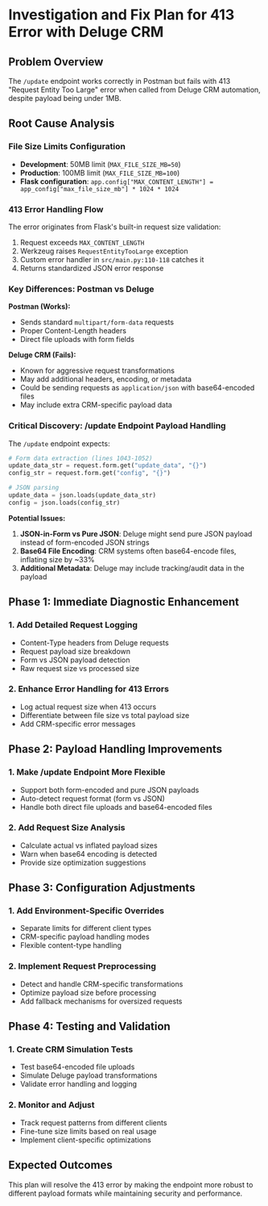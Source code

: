 # Investigation and Fix Plan for 413 Error with Deluge CRM

## Problem Overview
The `/update` endpoint works correctly in Postman but fails with 413 "Request Entity Too Large" error when called from Deluge CRM automation, despite payload being under 1MB.

## Root Cause Analysis

### File Size Limits Configuration
- **Development**: 50MB limit (`MAX_FILE_SIZE_MB=50`)
- **Production**: 100MB limit (`MAX_FILE_SIZE_MB=100`)  
- **Flask configuration**: `app.config["MAX_CONTENT_LENGTH"] = app_config["max_file_size_mb"] * 1024 * 1024`

### 413 Error Handling Flow
The error originates from Flask's built-in request size validation:
1. Request exceeds `MAX_CONTENT_LENGTH` 
2. Werkzeug raises `RequestEntityTooLarge` exception
3. Custom error handler in `src/main.py:110-118` catches it
4. Returns standardized JSON error response

### Key Differences: Postman vs Deluge

**Postman (Works):**
- Sends standard `multipart/form-data` requests
- Proper Content-Length headers
- Direct file uploads with form fields

**Deluge CRM (Fails):**
- Known for aggressive request transformations
- May add additional headers, encoding, or metadata
- Could be sending requests as `application/json` with base64-encoded files
- May include extra CRM-specific payload data

### Critical Discovery: /update Endpoint Payload Handling

The `/update` endpoint expects:
```python
# Form data extraction (lines 1043-1052)
update_data_str = request.form.get("update_data", "{}")
config_str = request.form.get("config", "{}")

# JSON parsing
update_data = json.loads(update_data_str)
config = json.loads(config_str)
```

**Potential Issues:**
1. **JSON-in-Form vs Pure JSON**: Deluge might send pure JSON payload instead of form-encoded JSON strings
2. **Base64 File Encoding**: CRM systems often base64-encode files, inflating size by ~33%
3. **Additional Metadata**: Deluge may include tracking/audit data in the payload

## Phase 1: Immediate Diagnostic Enhancement

### 1. Add Detailed Request Logging
- Content-Type headers from Deluge requests
- Request payload size breakdown
- Form vs JSON payload detection
- Raw request size vs processed size

### 2. Enhance Error Handling for 413 Errors
- Log actual request size when 413 occurs
- Differentiate between file size vs total payload size
- Add CRM-specific error messages

## Phase 2: Payload Handling Improvements

### 1. Make /update Endpoint More Flexible
- Support both form-encoded and pure JSON payloads
- Auto-detect request format (form vs JSON)
- Handle both direct file uploads and base64-encoded files

### 2. Add Request Size Analysis
- Calculate actual vs inflated payload sizes
- Warn when base64 encoding is detected
- Provide size optimization suggestions

## Phase 3: Configuration Adjustments

### 1. Add Environment-Specific Overrides
- Separate limits for different client types
- CRM-specific payload handling modes
- Flexible content-type handling

### 2. Implement Request Preprocessing
- Detect and handle CRM-specific transformations
- Optimize payload size before processing
- Add fallback mechanisms for oversized requests

## Phase 4: Testing and Validation

### 1. Create CRM Simulation Tests
- Test base64-encoded file uploads
- Simulate Deluge payload transformations
- Validate error handling and logging

### 2. Monitor and Adjust
- Track request patterns from different clients
- Fine-tune size limits based on real usage
- Implement client-specific optimizations

## Expected Outcomes
This plan will resolve the 413 error by making the endpoint more robust to different payload formats while maintaining security and performance.